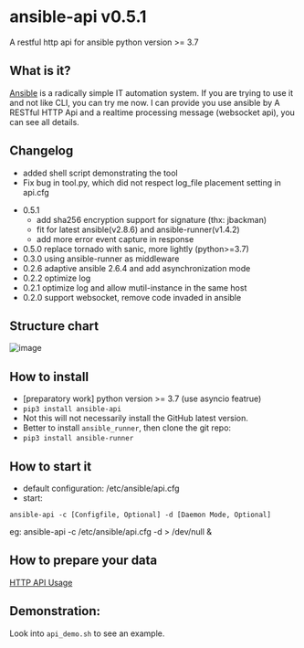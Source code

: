 # ansible-api v0.5.1

A restful http api for ansible
python version >= 3.7

## What is it?

[Ansible](https://github.com/ansible/ansible/) is a radically simple IT automation system.
If you are trying to use it and not like CLI, you can try me now. I can provide you use ansible by A RESTful HTTP Api and a realtime processing message (websocket api), you can see all details.

## Changelog
  + added shell script demonstrating the tool
  + Fix bug in tool.py, which did not respect log_file placement setting in api.cfg
- 0.5.1 
  + add sha256 encryption support for signature (thx: jbackman)
  + fit for latest ansible(v2.8.6) and ansible-runner(v1.4.2)
  + add more error event capture in response
- 0.5.0 replace tornado with sanic, more lightly (python>=3.7) 
- 0.3.0 using ansible-runner as middleware
- 0.2.6 adaptive ansible 2.6.4 and add asynchronization mode
- 0.2.2 optimize log
- 0.2.1 optimize log and allow mutil-instance in the same host
- 0.2.0 support websocket, remove code invaded in ansible

## Structure chart

![image](https://github.com/lfbear/ansible-api/raw/master/data/structure.png)

## How to install

- [preparatory work] python version >= 3.7 (use asyncio featrue)
- ```pip3 install ansible-api```
- Not this will not necessarily install the GitHub latest version.
- Better to install `ansible_runner`, then clone the git repo:
-  ```pip3 install ansible-runner```

## How to start it

- default configuration: /etc/ansible/api.cfg
- start: 
```
ansible-api -c [Configfile, Optional] -d [Daemon Mode, Optional]
```
eg: ansible-api -c /etc/ansible/api.cfg -d > /dev/null &

## How to prepare your data

[HTTP API Usage](https://github.com/lfbear/ansible-api/wiki/http-api-usage)

## Demonstration:
Look into `api_demo.sh` to see an example.
